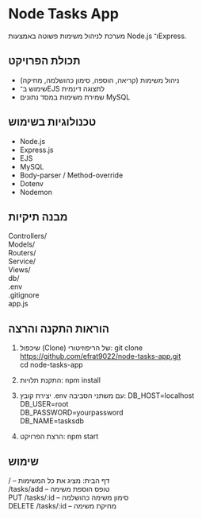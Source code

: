 # Node Tasks App

מערכת לניהול משימות פשוטה באמצעות Node.js ו־Express.

##  תכולת הפרויקט
- ניהול משימות (קריאה, הוספה, סימון כהושלמה, מחיקה)
- שימוש ב־EJS לתצוגה דינמית
- שמירת משימות במסד נתונים MySQL

##  טכנולוגיות בשימוש
- Node.js  
- Express.js  
- EJS  
- MySQL  
- Body-parser / Method-override  
- Dotenv  
- Nodemon  

##  מבנה תיקיות
Controllers/  
Models/  
Routers/  
Service/  
Views/  
db/  
.env  
.gitignore  
app.js  

##  הוראות התקנה והרצה

1. שיכפול (Clone) של הריפוזיטורי:
   git clone https://github.com/efrat9022/node-tasks-app.git  
   cd node-tasks-app

2. התקנת תלויות:
   npm install

3. יצירת קובץ .env עם משתני הסביבה:
   DB_HOST=localhost  
   DB_USER=root  
   DB_PASSWORD=yourpassword  
   DB_NAME=tasksdb

4. הרצת הפרויקט:
   npm start

## שימוש
/ – דף הבית: מציג את כל המשימות  
/tasks/add – טופס הוספת משימה  
PUT /tasks/:id – סימון משימה כהושלמה  
DELETE /tasks/:id – מחיקת משימה
